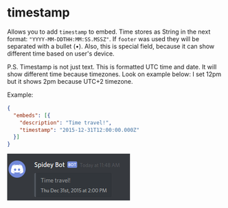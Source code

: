 # timestamp

Allows you to add `timestamp` to embed. Time stores as String in the next format: `"YYYY-MM-DDTHH:MM:SS.MSSZ"`. If `footer` was used they will be separated with a bullet (•). Also, this is special field, because it can show different time based on user's device.

P.S. Timestamp is not just text. This is formatted UTC time and date. It will show different time because timezones. Look on example below: I set 12pm but it shows 2pm because UTC+2 timezone.

Example:

```json
{
  "embeds": [{
    "description": "Time travel!",
    "timestamp": "2015-12-31T12:00:00.000Z"
  }]
}
```

![timestamp example](../../img/structure/embed/timestamp.png)
